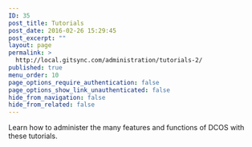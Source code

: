 ```yaml
---
ID: 35
post_title: Tutorials
post_date: 2016-02-26 15:29:45
post_excerpt: ""
layout: page
permalink: >
  http://local.gitsync.com/administration/tutorials-2/
published: true
menu_order: 10
page_options_require_authentication: false
page_options_show_link_unauthenticated: false
hide_from_navigation: false
hide_from_related: false
---
```

Learn how to administer the many features and functions of DCOS with these tutorials.